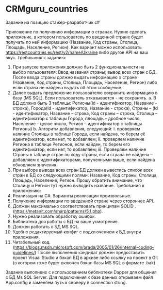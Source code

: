 # CRMguru_countries

Задание на позицию стажер-разработчик с#

Приложение по получению информации о странах.
Нужно сделать приложение, в котором пользователь по введенной стране будет получать по ней информацию (Название, Код страны, Столица, Площадь, Население, Регион). Как вариант можно использовать    https://restcountries.eu/rest/v2/name/Ukraine    либо другое API на ваш вкус.
Требования к заданию:
1.	При запуске приложения должно быть 2 функциональности на выбор пользователя: Ввод названия страны; вывод всех стран с БД. После ввода страны должно выдать информацию о стране (Название, Код страны, Столица, Площадь, Население, Регион) либо если страна не найдена выдать об этом сообщение.
2.	Далее выдать предложение пользователю сохранить информацию в базу (MS SQL). Если пользователь отказывается - не сохранять.
a.	В БД должно быть 3 таблицы: Регионы(Id - идентификатор, Название - строка), Города(Id - идентификатор, Название - строка), Страны – (Id - идентификатор, Название – строка, Код страны – строка, Столица – идентификатор с таблицы Города, площадь – дробное число, Население – целое число, Регион – идентификатор с таблицы Регионы)
b.	Алгоритм добавления, следующий: 
i.	проверяем наличие Столицы в таблице Города, если найдена, то берем её идентификатор, если нет, то добавляем;
ii.	проверяем наличие Региона в таблице Регионов, если найден, то берем его идентификатор, если нет, то добавляем;
iii.	Проверяем наличие Страны в таблице стран по коду страны, если страна не найдена – добавляем с идентификаторами, полученными выше, если найдена обновляем значения.
3.	При выборе вывода всех стран БД должен вывестись список всех стран в БД со следующими полями: Название, Код страны, Столица, Площадь, Население, Регион. Прошу обратить внимание, что Столицу и Регион тут нужно выводить название.
Требования к приложению:
1.	Реализация на C#. Варианты реализации произвольные.
2.	Получение информации по введенной стране через стороннее API.
3.	Должен максимально соответствовать принципам SOLID .(https://metanit.com/sharp/patterns/5.1.php).
4.	Нужно реализовать обработку ошибок.
5.	Библиотека для работы с БД на ваше усмотрение.
6.	Должен работать с БД MS SQL.
7.	Удобно редактируемый конфиг с подключением к БД внутри приложения.
8.	Читабельный код. (https://blogs.msdn.microsoft.com/brada/2005/01/26/internal-coding-guidelines/)
После выполнения кандидат должен предоставить проект Visual Studio и бэкап БД в архиве либо ссылку на проект в Git (в котором тоже будет включен бэкап базы MS SQL в формате .bak).



Задание выполнено с использованием библиотеки Dapper для общения с БД Ms SQL Server. Для подключения к базе данных открываем файл App.config и заменяем путь к серверу в connection string.
